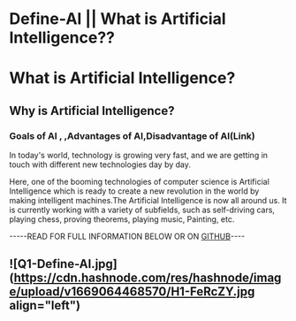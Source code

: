 # Define-AI || What is Artificial Intelligence??


# What is Artificial Intelligence?
## Why is Artificial Intelligence?
### Goals of AI , ,Advantages of AI,Disadvantage of AI(Link)

In today's world, technology is growing very fast, and we are getting in touch with different new technologies day by day.

Here, one of the booming technologies of computer science is Artificial Intelligence which is ready to create a new revolution in the world by making intelligent machines.The Artificial Intelligence is now all around us. It is currently working with a variety of subfields,  such as self-driving cars, playing chess, proving theorems, playing music, Painting, etc.

-----READ  FOR FULL INFORMATION BELOW OR ON  [GITHUB](git@github.com:CODiNBlOOD/Artificial_Intelligence_Important_Notes-.git)---- 

![Q1-Define-AI.jpg](https://cdn.hashnode.com/res/hashnode/image/upload/v1669064468570/H1-FeRcZY.jpg align="left")
- 

